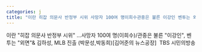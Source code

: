 ```yaml
---
categories: j
title: "이란 히잡 의문사 반정부 시위 사망자 100여 명이희수관중은 불른 이강인 벤투는 외면 김하성 MLB 진출 박문성박동희김어준의 뉴스공장  TBS 시민의방송"
---
```

이란 "히잡 의문사 반정부 시위" ...사망자 100여 명(이희수)/관중은 불른 "이강인", 벤투는 "외면"& 김하성, MLB 진출 (박문성,박동희)[김어준의 뉴스공장]&nbsp;&nbsp;TBS 시민의방송